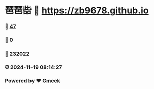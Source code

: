 # 琶琶啙 :link: https://zb9678.github.io 
### :page_facing_up: [47](https://zb9678.github.io/tag.html) 
### :speech_balloon: 0 
### :hibiscus: 232022 
### :alarm_clock: 2024-11-19 08:14:27 
### Powered by :heart: [Gmeek](https://github.com/Meekdai/Gmeek)
